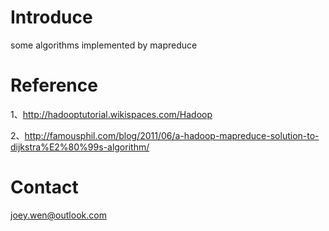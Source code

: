Introduce
===
some algorithms implemented by mapreduce


Reference
===
1、http://hadooptutorial.wikispaces.com/Hadoop

2、http://famousphil.com/blog/2011/06/a-hadoop-mapreduce-solution-to-dijkstra%E2%80%99s-algorithm/

Contact
===
joey.wen@outlook.com
	
